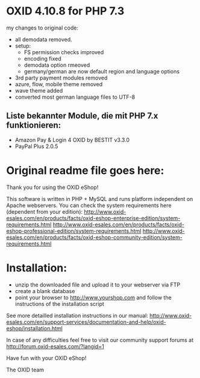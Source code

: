 OXID 4.10.8 for PHP 7.3
=============
my changes to original code:
+ all demodata removed.
+ setup:
  - FS permission checks improved
  - encoding fixed
  - demodata option rmeoved
  - germany/german are now default region and language options
+ 3rd party payment modules removed
+ azure, flow, mobile theme removed
+ wave theme added
+ converted most german language files to UTF-8

## Liste bekannter Module, die mit PHP 7.x funktionieren:
+ Amazon Pay & Login 4 OXID by BESTIT v3.3.0
+ PayPal Plus 2.0.5

Original readme file goes here:
=============

Thank you for using the OXID eShop!

This software is written in PHP + MySQL and runs platform independent on Apache webservers.
You can check the system requirements here (dependent from your edition): 
http://www.oxid-esales.com/en/products/facts/oxid-eshop-enterprise-edition/system-requirements.html
http://www.oxid-esales.com/en/products/facts/oxid-eshop-professional-edition/system-requirements.html
http://www.oxid-esales.com/en/products/facts/oxid-eshop-community-edition/system-requirements.html

Installation:
=============
- unzip the downloaded file and upload it to your webserver via FTP
- create a blank database
- point your browser to http://www.yourshop.com and follow the instructions of the installation script

See more detailled installation instructions in our manual:
http://www.oxid-esales.com/en/support-services/documentation-and-help/oxid-eshop/installation.html

In case of any difficulties feel free to visit our community support forums at
http://forum.oxid-esales.com/?langid=1

Have fun with your OXID eShop!

The OXID team
